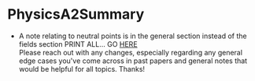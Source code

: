 # PhysicsA2Summary
* A note relating to neutral points is in the general section instead of the fields section 
PRINT ALL... GO [HERE](https://github.com/barrysweeney/PhysicsA2Summary/blob/master/newFullA2PhysicsSummary.pdf)  
Please reach out with any changes, especially regarding any general edge cases you've come across in past papers and general notes that would be helpful for all topics. Thanks!

